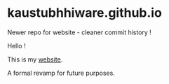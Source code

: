# kaustubhhiware.github.io
Newer repo for website - cleaner commit history !

Hello !

This is my [website](kaustubhhiware.github.io).

A formal revamp for future purposes.
